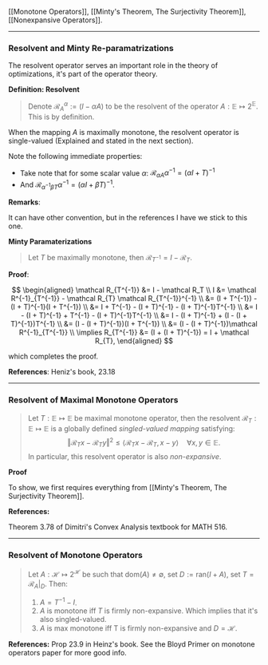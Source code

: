 [[Monotone Operators]], [[Minty's Theorem, The Surjectivity Theorem]], [[Nonexpansive Operators]]. 

---
### **Resolvent and Minty Re-paramatrizations**

The resolvent operator serves an important role in the theory of optimizations, it's part of the operator theory. 

**Definition: Resolvent**

> Denote $\mathcal R_A^{\alpha}:= (I - \alpha A)$ to be the resolvent of the operator $A: \mathbb E \mapsto 2^{\mathbb E}$. This is by definition. 

When the mapping $A$ is maximally monotone, the resolvent operator is single-valued (Explained and stated in the next section). 

Note the following immediate properties: 

- Take note that for some scalar value $\alpha$: $\mathcal R_{\alpha A}\alpha^{-1} = (\alpha I + T)^{-1}$
- And $\mathcal R_{\alpha^{-1}\beta T}\alpha^{-1} = (\alpha I + \beta T)^{-1}$. 


**Remarks**:

It can have other convention, but in the references I have we stick to this one. 

**Minty Paramaterizations**

> Let $T$ be maximally monotone, then $\mathcal R_{T^{-1}} = I - \mathcal{R}_{T}$. 

**Proof**:

$$
\begin{aligned}
    \mathcal R_{T^{-1}} &= I - \mathcal R_T
    \\
    I &= \mathcal R^{-1}_{T^{-1}} - \mathcal R_{T} \mathcal R_{T^{-1}}^{-1}
    \\
    &= 
    (I + T^{-1}) - (I + T)^{-1}(I + T^{-1})
    \\
    &= 
    I + T^{-1} - (I + T)^{-1} - (I + T)^{-1}T^{-1}
    \\
    &= 
    I - (I + T)^{-1} + T^{-1} - (I + T)^{-1}T^{-1}
    \\
    &= 
    I - (I + T)^{-1} + (I - (I + T)^{-1})T^{-1}
    \\
    &= 
    (I - (I + T)^{-1})(I + T^{-1})
    \\
    &= (I - (I + T)^{-1})\mathcal R^{-1}_{T^{-1}}
    \\
    \implies  R_{T^{-1}} &= 
    (I + (I + T)^{-1}) = I + \mathcal R_{T}, 
\end{aligned}
$$

which completes the proof. 

**References**: Heniz's book, 23.18

---
### **Resolvent of Maximal Monotone Operators**

> Let $T: \mathbb E \mapsto \mathbb E$ be maximal monotone operator, then the resolvent $\mathcal R_T: \mathbb E\mapsto \mathbb E$ is a globally defined *singled-valued mapping* satisfying:
> $$
> \Vert \mathcal R_Tx - \mathcal R_Ty\Vert^2 \le 
> \langle \mathcal R_Tx - \mathcal R_T, x - y\rangle\quad 
> \forall x, y \in \mathbb E. 
> $$ 
>  In particular, this resolvent operator is also *non-expansive*. 

**Proof**

To show, we first requires everything from [[Minty's Theorem, The Surjectivity Theorem]]. 


**References:** 

Theorem 3.78 of Dimitri's Convex Analysis textbook for MATH 516. 


---
### **Resolvent of Monotone Operators**

> Let $A: \mathcal H \mapsto 2^{\mathcal H}$ be such that $\text{dom}(A)\neq \emptyset$, set $D:= \text{ran}(I + A)$, set $T = \mathcal R_A|_D$. Then: 
> 
> 1. $A = T^{-1} - I$. 
> 2. $A$ is monotone iff $T$ is firmly non-expansive. Which implies that it's also singled-valued. 
> 3. $A$ is max monotone iff T is firmly non-expansive and $D = \mathcal H$. 


**References:** Prop 23.9 in Heinz's book. See the Bloyd Primer on monotone operators paper for more good info. 



